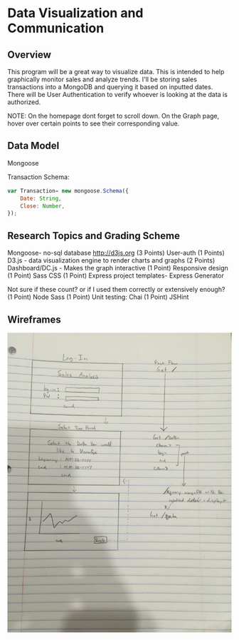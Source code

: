 # Data Visualization and Communication


## Overview
This program will be a great way to visualize data. This is intended to help graphically monitor sales and analyze trends. I'll be storing sales transactions into a MongoDB and querying it based on inputted dates. There will be User Authentication to verify whoever is looking at the data is authorized.

NOTE: On the homepage dont forget to scroll down. On the Graph page, hover over certain points to see their corresponding value. 

## Data Model

Mongoose


Transaction Schema:

```javascript
var Transaction= new mongoose.Schema({
	Date: String,
	Close: Number,
});

```

## Research Topics and Grading Scheme 
Mongoose- no-sql database http://d3js.org
(3 Points)	User-auth
(1 Points)	D3.js - data visualization engine to render charts and graphs
(2 Points)	Dashboard/DC.js - Makes the graph interactive
(1 Point)	Responsive design
(1 Point)	Sass CSS
(1 Point)	Express project templates- Express Generator

Not sure if these count? or if I used them correctly or extensively enough?
(1 Point)	Node Sass
(1 Point)	Unit testing: Chai
(1 Point)	JSHint


## Wireframes

![list create](img/demo.png)

